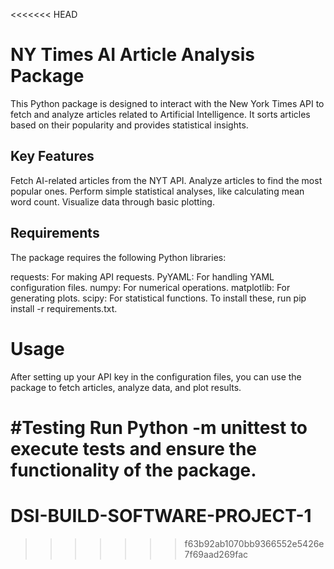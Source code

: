 <<<<<<< HEAD

# NY Times AI Article Analysis Package


This Python package is designed to interact with the New York Times API to fetch and analyze articles related to Artificial Intelligence. It sorts articles based on their popularity and provides statistical insights.

## Key Features
Fetch AI-related articles from the NYT API.
Analyze articles to find the most popular ones.
Perform simple statistical analyses, like calculating mean word count.
Visualize data through basic plotting.

## Requirements
The package requires the following Python libraries:

requests: For making API requests.
PyYAML: For handling YAML configuration files.
numpy: For numerical operations.
matplotlib: For generating plots.
scipy: For statistical functions.
To install these, run pip install -r requirements.txt.

# Usage
After setting up your API key in the configuration files, you can use the package to fetch articles, analyze data, and plot results.

#Testing
Run Python -m unittest to execute tests and ensure the functionality of the package.
=======
# DSI-BUILD-SOFTWARE-PROJECT-1
>>>>>>> f63b92ab1070bb9366552e5426e7f69aad269fac
